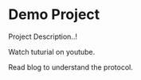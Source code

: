 # Demo Project

Project Description..! 

Watch tuturial on youtube.

Read blog to understand the protocol.